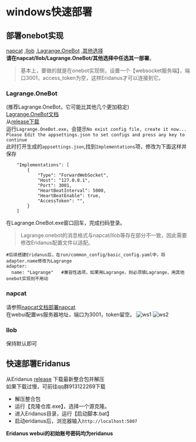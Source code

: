 # windows快速部署

## 部署onebot实现    
[napcat](https://napneko.github.io/)  ,[llob](https://llonebot.github.io/zh-CN/guide/getting-started)  ,[Lagrange.OneBot](https://lagrangedev.github.io/Lagrange.Doc/v1/Lagrange.OneBot/Config/)  ,[其他选择](https://onebot.dev/ecosystem.html#onebot-%E5%AE%9E%E7%8E%B0-1)     
**请在napcat/llob/Lagrange.OneBot/其他选择中任选其一部署**。    
> 基本上，要做的就是在onebot实现侧，设置一个【websocket服务端】，端口3001，access_token为空，这样Eridanus才可以连接到它。
> 
### Lagrange.OneBot
(推荐Lagrange.OneBot，它可能比其他几个更加稳定)    
[Lagrange.OneBot文档](https://lagrangedev.github.io/Lagrange.Doc/v1/Lagrange.OneBot/Config/)     
从[release下载](https://github.com/LagrangeDev/Lagrange.Core/releases)     
运行`Lagrange.OneBot.exe`，会提示`No exist config file, create it now...
Please Edit the appsettings.json to set configs and press any key to continue`    
此时打开生成的`appsettings.json`,找到`Implementations`项，修改为下面这样并保存       
```
    "Implementations": [
        {
            "Type": "ForwardWebSocket",
            "Host": "127.0.0.1",
            "Port": 3001,
            "HeartBeatInterval": 5000,
            "HeartBeatEnable": true,
            "AccessToken": "",
        }
    ]
```
在Lagrange.OneBot.exe窗口回车，完成扫码登录。   
> Lagrange.onebot的消息格式与napcat/llob等存在部分不一致，因此需要修改Eridanus配置文件以适配。    
```
#后续搭建Eridanus后，在run/common_config/basic_config.yaml中，将adapter.name修改为Lagrange
adapter:
  name: "Lagrange"   #兼容性选项，如果用Lagrange，则必须填Lagrange，用其他onebot实现则不用动
```
### napcat
请参照[napcat文档部署napcat](https://napneko.pages.dev/)     
在webui配置ws服务器地址，端口为3001，token留空。
![ws1](/img_1.png)
![ws2](/img_2.png)
### llob
保持默认即可
## 快速部署Eridanus
从Eridanus [release](https://github.com/avilliai/Eridanus/releases) 下载最新整合包并解压  
如果下载过慢，可前往qq群913122269下载  
- 解压整合包
- 运行【克隆仓库.exe】，选择一个源克隆。
- 进入Eridanus目录，运行【启动脚本.bat】
- 启动eridanus后，浏览器输入`http://localhost:5007`  

**Eridanus webui的初始账号密码均为eridanus**
